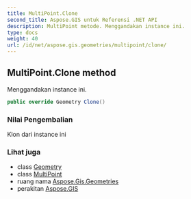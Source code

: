 ```yaml
---
title: MultiPoint.Clone
second_title: Aspose.GIS untuk Referensi .NET API
description: MultiPoint metode. Menggandakan instance ini.
type: docs
weight: 40
url: /id/net/aspose.gis.geometries/multipoint/clone/
---
```

## MultiPoint.Clone method

Menggandakan instance ini.

```csharp
public override Geometry Clone()
```

### Nilai Pengembalian

Klon dari instance ini

### Lihat juga

* class [Geometry](../../geometry/)
* class [MultiPoint](../)
* ruang nama [Aspose.Gis.Geometries](../../multipoint/)
* perakitan [Aspose.GIS](../../../)


